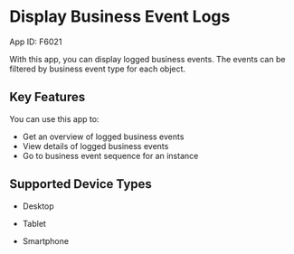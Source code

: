 <!-- loiod8a9c813764b4a21ba3c018cf9c52a69 -->

# Display Business Event Logs

App ID: F6021



With this app, you can display logged business events. The events can be filtered by business event type for each object.



<a name="loiod8a9c813764b4a21ba3c018cf9c52a69__section_vjz_vvl_tsb"/>

## Key Features

You can use this app to:

-   Get an overview of logged business events
-   View details of logged business events
-   Go to business event sequence for an instance



<a name="loiod8a9c813764b4a21ba3c018cf9c52a69__section_wjz_vvl_tsb"/>

## Supported Device Types

-   Desktop

-   Tablet

-   Smartphone


